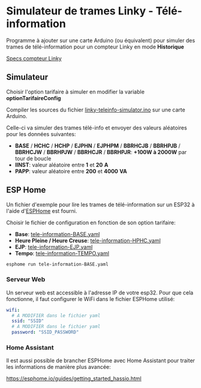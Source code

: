 # Simulateur de trames Linky - Télé-information

Programme à ajouter sur une carte Arduino (ou équivalent) pour simuler des trames de télé-information pour un compteur Linky en mode **Historique**

[Specs compteur Linky](./Specs_Compteur_Linky.pdf)

## Simulateur

Choisir l'option tarifaire à simuler en modifier la variable **optionTarifaireConfig**

Compiler les sources du fichier [linky-teleinfo-simulator.ino](linky-teleinfo-simulator.ino) sur une carte Arduino.

Celle-ci va simuler des trames télé-info et envoyer des valeurs aléatoires pour les données suivantes:
* **BASE** / **HCHC** / **HCHP** / **EJPHN** / **EJPHPM** / **BBRHCJB** / **BBRHPJB** / **BBRHCJW** / **BBRHPJW** / **BBRHCJR** / **BBRHPJR**: **+100W à 2000W** par tour de boucle
* **IINST**: valeur aléatoire entre **1** et **20** **A**
* **PAPP**: valeur aléatoire entre **200** et **4000** **VA**

## ESP Home

Un fichier d'exemple pour lire les trames de télé-information sur un ESP32 à l'aide d'[ESPHome](https://esphome.io/index.html) est fourni.

Choisir le fichier de configuration en fonction de son option tarifaire:
* **Base**: [tele-information-BASE.yaml](tele-information-BASE.yaml)
* **Heure Pleine / Heure Creuse**: [tele-information-HPHC.yaml](tele-information-HPHC.yaml)
* **EJP**: [tele-information-EJP.yaml](tele-information-EJP.yaml)
* **Tempo**: [tele-information-TEMPO.yaml](tele-information-TEMPO.yaml)

```sh
esphome run tele-information-BASE.yaml
```

### Serveur Web

Un serveur web est accessible à l'adresse IP de votre esp32. Pour que cela fonctionne, il faut configurer le WiFi dans le fichier ESPHome utilisé:

```yaml
wifi:
  # A MODIFIER dans le fichier yaml
  ssid: "SSID"
  # A MODIFIER dans le fichier yaml
  password: "SSID_PASSWORD"
```

### Home Assistant

Il est aussi possible de brancher ESPHome avec Home Assistant pour traiter les informations de manière plus avancée:

https://esphome.io/guides/getting_started_hassio.html